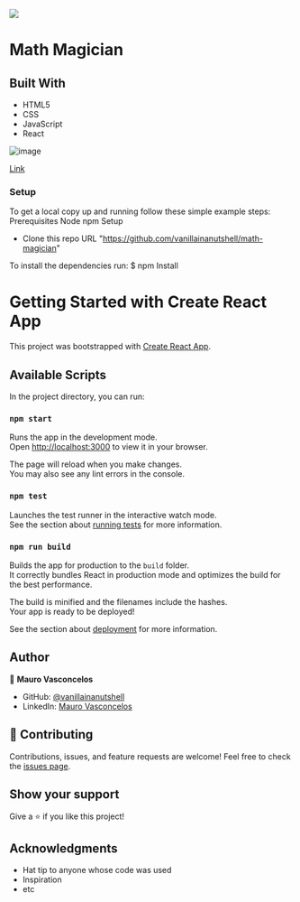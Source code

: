 
![](https://img.shields.io/badge/Microverse-blueviolet)

# Math Magician

## Built With

- HTML5
- CSS
- JavaScript
- React

![image](https://user-images.githubusercontent.com/88060989/156406227-8297eb0e-4867-4b3f-a311-34246f61ff6a.png)


[Link](https://65d89f310ae7ed00a59d9b14--delicate-sawine-fa97ee.netlify.app/)

### Setup

To get a local copy up and running follow these simple example steps:
Prerequisites
Node
npm
Setup
- Clone this repo URL "https://github.com/vanillainanutshell/math-magician"

To install the dependencies run:
$ npm Install

# Getting Started with Create React App

This project was bootstrapped with [Create React App](https://github.com/facebook/create-react-app).

## Available Scripts

In the project directory, you can run:

### `npm start`

Runs the app in the development mode.\
Open [http://localhost:3000](http://localhost:3000) to view it in your browser.

The page will reload when you make changes.\
You may also see any lint errors in the console.

### `npm test`

Launches the test runner in the interactive watch mode.\
See the section about [running tests](https://facebook.github.io/create-react-app/docs/running-tests) for more information.

### `npm run build`

Builds the app for production to the `build` folder.\
It correctly bundles React in production mode and optimizes the build for the best performance.

The build is minified and the filenames include the hashes.\
Your app is ready to be deployed!

See the section about [deployment](https://facebook.github.io/create-react-app/docs/deployment) for more information.

## Author

👤 **Mauro Vasconcelos**

- GitHub: [@vanillainanutshell](https://github.com/vanillainanutshell)
- LinkedIn: [Mauro Vasconcelos](https://www.linkedin.com/in/mauro-vasconcelos-a3671a223/)

## 🤝 Contributing

Contributions, issues, and feature requests are welcome!
Feel free to check the [issues page](../../issues/).

## Show your support

Give a ⭐️ if you like this project!

## Acknowledgments

- Hat tip to anyone whose code was used
- Inspiration
- etc

